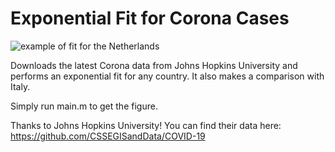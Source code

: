 # Exponential Fit for Corona Cases 

![example of fit for the Netherlands](https://github.com/tomviering/coronaNL/raw/master/fit.png)

Downloads the latest Corona data from Johns Hopkins University and performs an exponential fit for any country.
It also makes a comparison with Italy. 

Simply run main.m to get the figure.

Thanks to Johns Hopkins University! You can find their data here:
https://github.com/CSSEGISandData/COVID-19

